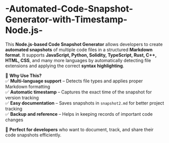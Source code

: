 # -Automated-Code-Snapshot-Generator-with-Timestamp-Node.js-
 

This **Node.js-based Code Snapshot Generator** allows developers to create **automated snapshots** of multiple code files in a structured **Markdown format**. It supports **JavaScript, Python, Solidity, TypeScript, Rust, C++, HTML, CSS**, and many more languages by automatically detecting file extensions and applying the correct **syntax highlighting**.  

🔹 **Why Use This?**  
✅ **Multi-language support** – Detects file types and applies proper Markdown formatting  
✅ **Automatic timestamp** – Captures the exact time of the snapshot for version tracking  
✅ **Easy documentation** – Saves snapshots in `snapshot2.md` for better project tracking  
✅ **Backup and reference** – Helps in keeping records of important code changes  

📂 **Perfect for developers** who want to document, track, and share their code snapshots efficiently.  
